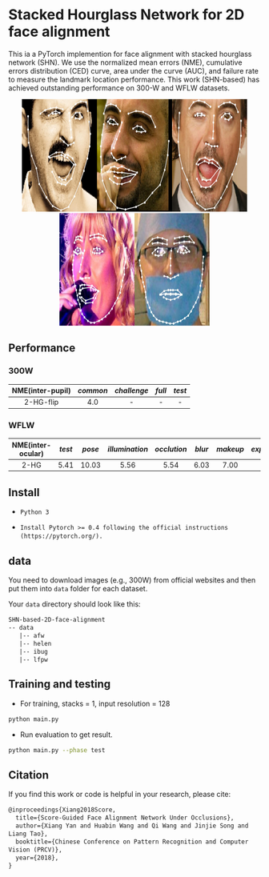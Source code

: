# Stacked Hourglass Network for 2D face alignment

This ia a PyTorch implemention for face alignment with stacked hourglass network (SHN). We use the normalized mean errors (NME), cumulative errors distribution (CED) curve, area under the curve (AUC), and failure rate to measure the landmark location performance. This work (SHN-based) has achieved outstanding performance on 300-W and WFLW datasets. 

<div align=center><img src="https://github.com/face-alignment-group-of-ahucs/SHN-based-2D-face-alignment/blob/master/image/1.jpg" width="150" height="225" /><img src="https://github.com/face-alignment-group-of-ahucs/SHN-based-2D-face-alignment/blob/master/image/2.jpg" width="150" height="225" /><img src="https://github.com/face-alignment-group-of-ahucs/SHN-based-2D-face-alignment/blob/master/image/3.jpg" width="150" height="225" /><img src="https://github.com/face-alignment-group-of-ahucs/SHN-based-2D-face-alignment/blob/master/image/4.jpg" width="150" height="225" /><img src="https://github.com/face-alignment-group-of-ahucs/SHN-based-2D-face-alignment/blob/master/image/5.jpg" width="150" height="225" /></div>

## Performance

### 300W

| NME(inter-pupil) | *common*| *challenge* | *full* | *test*|
|:--:|:--:|:--:|:--:|:--:|
|2-HG-flip | 4.0 | - | - | - |

### WFLW

| NME(inter-ocular) |  *test* | *pose* | *illumination* | *occlution* | *blur* | *makeup* | *expression* |
|:--:|:--:|:--:|:--:|:--:|:--:|:--:|:--:|
|2-HG | 5.41 | 10.03 | 5.56 | 5.54 | 6.03 | 7.00 | 6.25 |

## Install

* `Python 3`

* `Install Pytorch >= 0.4 following the official instructions (https://pytorch.org/).`

## data

You need to download images (e.g., 300W) from official websites and then put them into `data` folder for each dataset.

Your `data` directory should look like this:

````
SHN-based-2D-face-alignment
-- data
   |-- afw
   |-- helen
   |-- ibug
   |-- lfpw
````  

## Training and testing 
* For training, stacks = 1, input resolution = 128 
```sh
python main.py 
```
* Run evaluation to get result.
```sh
python main.py --phase test
```
## Citation
If you find this work or code is helpful in your research, please cite:
````
@inproceedings{Xiang2018Score,
  title={Score-Guided Face Alignment Network Under Occlusions},
  author={Xiang Yan and Huabin Wang and Qi Wang and Jinjie Song and Liang Tao},
  booktitle={Chinese Conference on Pattern Recognition and Computer Vision (PRCV)},
  year={2018},
}
````

